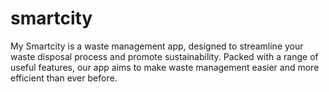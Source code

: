 # smartcity
My Smartcity is a  waste management app, designed to streamline your waste disposal process and promote sustainability. Packed with a range of useful features, our app aims to make waste management easier and more efficient than ever before.
